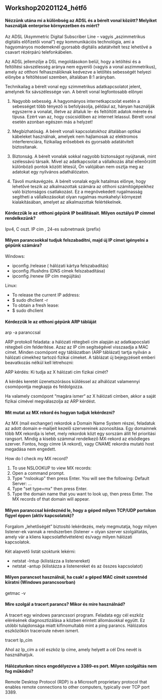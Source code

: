 ## Workshop20201124_hétfő

#### Nézzünk utána mi a különbség az ADSL és a bérelt vonal között? Melyiket használják enterprise környezetben és miért?
Az ADSL (Asymmetric Digital Subscriber Line – vagyis „aszimmetrikus digitális előfizetői vonal”) egy kommunikációs technológia, ami a hagyományos modemeknél gyorsabb digitális adatátvitelt tesz lehetővé a csavart rézérpárú telefonkábelen.

Az ADSL jellemzője a DSL megoldásokon belül, hogy a letöltési és a feltöltési sávszélesség aránya nem egyenlő (vagyis a vonal aszimmetrikus), amely az otthoni felhasználóknak kedvezve a letöltés sebességét helyezi előnybe a feltöltéssel szemben, általában 8:1 arányban.

Technikailag a bérelt vonal egy szimmetrikus adatkapcsolatot jelent, amelynek fix sávszélessége van. 
A bérelt vonal legfontosabb előnyei
1. Nagyobb sebesség. A hagyományos internetkapcsolat esetén a sebességet több tényező is befolyásolja, például az, hányan használják egyszerre a vonalat, illetve az általuk le- és feltöltött adatok mérete és típusa. Ezért van az, hogy csúcsidőben az internet lelassul. Bérelt vonal esetén azonban egészen más a helyzet!

2. Megbízhatóság. A bérelt vonali kapcsolatokhoz általában optikai kábeleket használnak, amelyek nem hajlamosak az elektromos interferenciára, fizikailag erősebbek és gyorsabb adatátvitelt biztosítanak.

3. Biztonság. A bérelt vonalak sokkal nagyobb biztonságot nyújtanak, mint szélessávú társaik. Mivel az adatkapcsolat a vállalkozás által ellenőrzött különböző pontok között létesül, Ön valójában nem osztja meg az adatokat egy nyilvános adathálózaton.

4. Távoli munkavégzés. A bérelt vonalak egyik hatalmas előnye, hogy lehetővé teszik az alkalmazottak számára az otthoni számítógépeikhez való biztonságos csatlakozást. Ez a megnövekedett rugalmasság segítheti a vállalkozásokat olyan rugalmas munkahelyi környezet kialakításában, amelyet az alkalmazottak felértékelnek.

#### Kérdezzük le az otthoni gépünk IP beállításait. Milyen osztályú IP címmel rendelkezünk?
Ipv4, C oszt. IP cím , 24-es subnetmask (prefix)
#### Milyen parancsokkal tudjuk felszabadítni, majd új IP címet igényelni a gépünk számára?
 Windows:
 - ipconfig /release ( hálózati kártya felszabadítás)
 - ipconfig /flushdns (DNS címek felszabadítása)
 - ipconfig /renew (IP cím megújítás)

Linux:
 - To release the current IP address:
 - $ sudo dhclient -r
 - To obtain a fresh lease:
 - $ sudo dhclient 
#### Kérdezzük le az otthoni gépünk ARP tábláját
arp -a paranccsal

ARP protokoll feladata: a hálózati rétegbeli cím alapján az adatkapocslati rétegbeli cím felderítése. Azaz az IP cím segítségével visszaadja a MAC címet. Minden csomópont egy táblázatban (ARP táblázat) tartja nyilván a hálózati címekhez tartozó fizikai címeket. A táblázat új bejegyzéseit emberi beavatkozás nélkül kell létrehozni:

ARP kérdés: Ki tudja az X hálózati cím fizikai címét?

A kérdés keretét üzenetszórásos küldéssel az alhálózat valamennyi csomópontja megkapja és feldolgozza.

Ha valamely csomópont “magára ismer“ az X hálózati címben, akkor a saját fizikai címével megválaszolja az ARP kérdést.
#### Mit mutat az MX rekord és hogyan tudjuk lekérdezni?
Az MX (mail exchanger) rekordok a Domain Name System részei, feladatuk az adott domain e-mailjeit kezelő szervereinek azonosítása. Egy domainnek több MX rekordja is lehet, mely rekordok közt egy sorszám állít fel prioritási rangsort. Mindig a kisebb számmal rendelkező MX-rekord az elsődleges szerver. Fontos, hogy címre (A rekord), vagy CNAME rekordra mutató host megadása nem engedett.

How do I check my MX record?
1. To use NSLOOKUP to view MX records:
2. Open a command prompt.
3. Type "nslookup" then press Enter. You will see the following: Default Server: <FQDN of your server> ...
4. Type "set type=mx" then press Enter.
5. Type the domain name that you want to look up, then press Enter. The MX records of that domain will appear.
#### Milyen paranccsal kérdeznéd le, hogy a géped milyen TCP/UDP portokon figyel éppen (aktív kapcsolatok)?
 Forgalom „lehetőségét” biztosító lekérdezés, mely megmutatja, hogy milyen listener-ek vannak a rendszerben (listener = olyan szerver szolgáltatás, amely vár a kliens kapcsolatfelvételére) és/vagy milyen hálózati kapcsolatok.
 
 Két alapvető listát szoktunk lekérni:
 - netstat -lntup (kilistázza a listenereket)
 - netstat -antup (kilistázza a listenereket és az összes kapcsolatot)

#### Milyen parancsot használnál, ha csak! a géped MAC címét szeretnéd kiiratni (Windows parancsosrban)
getmac -v
#### Mire szolgál a tracert parancs? Mikor és mire használnád?
A tracert egy windows parancssori program. Feladata egy cél eszköz elérésének diagnosztizálása a közben érintett állomásokkal együtt. Ez utóbbi tulajdonsága miatt kifinomultabb mint a ping parancs. Hálózatos eszközökön traceroute néven ismert.

tracert Ip_cím

Ahol az Ip_cím a cél eszköz Ip címe, amely helyett a cél Dns nevét is használhatjuk.
#### Hálózatunkon nincs engedélyezve a 3389-es port. Milyen szolgáltás nem fog működni?
Remote Desktop Protocol (RDP) is a Microsoft proprietary protocol that enables remote connections to other computers, typically over TCP port 3389.
